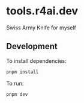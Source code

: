 # tools.r4ai.dev

Swiss Army Knife for myself

## Development

To install dependencies:

```bash
pnpm install
```

To run:

```bash
pnpm dev
```
